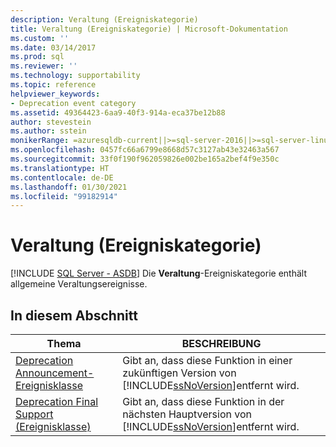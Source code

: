 ```yaml
---
description: Veraltung (Ereigniskategorie)
title: Veraltung (Ereigniskategorie) | Microsoft-Dokumentation
ms.custom: ''
ms.date: 03/14/2017
ms.prod: sql
ms.reviewer: ''
ms.technology: supportability
ms.topic: reference
helpviewer_keywords:
- Deprecation event category
ms.assetid: 49364423-6aa9-40f3-914a-eca37be12b88
author: stevestein
ms.author: sstein
monikerRange: =azuresqldb-current||>=sql-server-2016||>=sql-server-linux-2017||=azuresqldb-mi-current
ms.openlocfilehash: 0457fc66a6799e8668d57c3127ab43e32463a567
ms.sourcegitcommit: 33f0f190f962059826e002be165a2bef4f9e350c
ms.translationtype: HT
ms.contentlocale: de-DE
ms.lasthandoff: 01/30/2021
ms.locfileid: "99182914"
---
```

# <a name="deprecation-event-category"></a>Veraltung (Ereigniskategorie)
[!INCLUDE [SQL Server - ASDB](../../includes/applies-to-version/sql-asdb.md)]
   Die **Veraltung**-Ereigniskategorie enthält allgemeine Veraltungsereignisse.  
  
## <a name="in-this-section"></a>In diesem Abschnitt  
  
|Thema|BESCHREIBUNG|  
|-----------|-----------------|  
|[Deprecation Announcement-Ereignisklasse](../../relational-databases/event-classes/deprecation-announcement-event-class.md)|Gibt an, dass diese Funktion in einer zukünftigen Version von [!INCLUDE[ssNoVersion](../../includes/ssnoversion-md.md)]entfernt wird.|  
|[Deprecation Final Support (Ereignisklasse)](../../relational-databases/event-classes/deprecation-final-support-event-class.md)|Gibt an, dass diese Funktion in der nächsten Hauptversion von [!INCLUDE[ssNoVersion](../../includes/ssnoversion-md.md)]entfernt wird.|  
  
  
